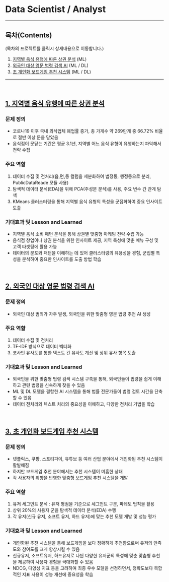 # Data Scientist / Analyst
-----------------------------------------------------------
## 목차(Contents)
(목차의 프로젝트를 클릭시 상세내용으로 이동합니다.)

1. [지역별 음식 유행에 따른 상권 분석](./1.%20Project/README.md) (ML)
2. [외국인 대상 영문 법령 검색 AI](./2.%20Project/README.md) (ML / DL)
3. [초 개인화 보드게임 추천 시스템](./3.%20Project/README.md) (ML / DL)
-----------------------------------------------------------

<br>

## [1. 지역별 음식 유행에 따른 상권 분석](./2.%20Project/README.md)

### 문제 정의
- 코로나19 이후 국내 외식업체 폐업률 증가, 총 가게수 약 269만개 중 66.72% 비율로 절반 이상 문을 닫았음
- 음식점이 문닫는 기간은 평균 3.1년, 지역별 어느 음식 유형이 유행하는지 파악해서 전략 수집
  
### 주요 역할
1. 데이터 수집 및 전처리(읍,면,동 컬럼을 세분화하여 법정동, 행정동으로 분리, PublicDataReade 모듈 사용)
2. 탐색적 데이터 분석(EDA)을 위해 PCA(주성분 분석)를 사용, 주요 변수 간 관계 탐색
3. KMeans 클러스터링을 통해 지역별 음식 유형의 특성을 군집화하여 중요 인사이트 도출
   
### 기대효과 및 Lesson and Learned
- 지역별 음식 소비 패턴 분석을 통해 상권별 맞춤형 마케팅 전략 수립 가능
- 음식점 창업이나 상권 분석을 위한 인사이트 제공, 지역 특성에 맞춘 메뉴 구성 및 고객 타겟팅에 활용 가능
- 데이터의 분포와 패턴을 이해하는 데 있어 클러스터링의 유용성을 경험, 군집별 특성을 분석하여 중요한 인사이트를 도출 방법 학습

<br>

## [2. 외국인 대상 영문 법령 검색 AI](./1.%20Project/README.md)

### 문제 정의
- 외국인 대상 범죄가 자주 발생, 외국인을 위한 맞춤형 영문 법령 추천 AI 생성
  
### 주요 역할
1. 데이터 수집 및 전처리
2. TF-IDF 방식으로 데이터 벡터화
3. 코사인 유사도를 통한 텍스트 간 유사도 계산 및 상위 유사 항목 도출
   
### 기대효과 및 Lesson and Learned
- 외국인을 위한 맞춤형 법령 검색 시스템 구축을 통해, 외국인들이 법령을 쉽게 이해하고 관련 법령을 신속하게 찾을 수 있음
- ML 및 DL 모델을 결합한 AI 시스템을 통해 법률 전문가들이 법령 검토 시간을 단축할 수 있음
- 데이터 전처리와 텍스트 처리의 중요성을 이해하고, 다양한 전처리 기법을 학습

<br>

## [3. 초 개인화 보드게임 추천 시스템](./3.%20Project/README.md)

### 문제 정의
- 넷플릭스, 쿠팡, 스포티파이, 유튜브 등 여러 산업 분야에서 개인화된 추천 시스템이 활발해짐
- 하지만 보드게임 추천 분야에서는 추천 시스템이 미흡한 상태
- 각 사용자의 취향을 반영한 맞춤형 보드게임 추천 시스템을 개발

### 주요 역할
1. 유저 세그먼트 분석 : 유저 평점을 기준으로 세그먼트 구분, 파레토 법칙을 활용
2. 상위 20%의 사용자 군을 탐색적 데이터 분석(EDA) 수행
3. 각 유저(신규 유저, 소프트 유저, 하드 유저)에 맞는 추천 모델 개발 및 성능 평가

### 기대효과 및 Lesson and Learned
- 개인화된 추천 시스템을 통해 보드게임을 보다 정확하게 추천함으로써 유저의 만족도와 참여도를 크게 향상시킬 수 있음
- 신규유저, 소프트유저, 하드유저로 나뉜 다양한 유저군의 특성에 맞춘 맞춤형 추천을 제공하여 사용자 경험을 극대화할 수 있음
- NDCG, 다양성 지표 등을 고려하여 최종 우수 모델을 선정하면서, 정확도보다 복합적인 지표 사용이 성능 개선에 중요성을 학습
